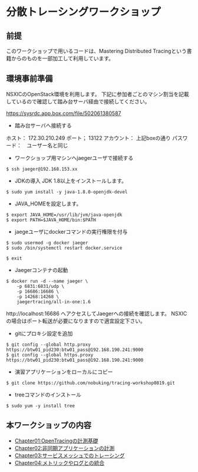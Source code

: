# 分散トレーシングワークショップ 

## 前提
このワークショップで用いるコードは、Mastering Distributed Tracingという書籍からのものを一部加工して利用しています。

## 環境事前準備
NSXICのOpenStack環境を利用します。
下記に参加者ごとのマシン割当を記載しているので確認して踏み台サーバ経由で接続してください。

<https://sysrdc.app.box.com/file/502061380587>

* 踏み台サーバへ接続する

ホスト： 172.30.210.249
ポート； 13122
アカウント： 上記boxの通り
パスワード：　ユーザー名と同じ

* ワークショップ用マシンへjaegerユーザで接続する

```shell
$ ssh jaeger@192.168.153.xx
```

* JDKの導入
JDK 1.8以上をインストールします。

```
$ sudo yum install -y java-1.8.0-openjdk-devel
```

* JAVA_HOMEを設定します。

```
$ export JAVA_HOME=/usr/lib/jvm/java-openjdk
$ export PATH=$JAVA_HOME/bin:$PATH
```

* jaegeユーザにdockerコマンドの実行権限を付与

```shell
$ sudo usermod -g docker jaeger
$ sudo /bin/systemctl restart docker.service

$ exit
```

* Jaegerコンテナの起動

```shell
$ docker run -d --name jaeger \
    -p 6831:6831/udp \
    -p 16686:16686 \
    -p 14268:14268 \
    jaegertracing/all-in-one:1.6
```

http://localhost:16686
へアクセスしてJaegerへの接続を確認します。
NSXICの場合はポート転送が必要になりますので適宜設定下さい。

* gitにプロキシ設定を追加

```shell
$ git config --global http.proxy https://btw01_pid230:btw01_pass@192.168.190.241:9000
$ git config --global https.proxy https://btw01_pid230:btw01_pass@192.168.190.241:9000
```

* 演習アプリケーションをローカルにコピー

```shell
$ git clone https://github.com/nobuking/tracing-workshop0819.git
```

* treeコマンドのインストール

```shell
$ sudo yum -y install tree
```


## 本ワークショップの内容

* [Chapter01:OpenTracingの計測基礎](./Chapter01)
* [Chapter02:非同期アプリケーションの計測](./Chapter02)
* [Chapter03:サービスメッシュでのトレーシング](./Chapter03)
* [Chapter04:メトリックやログとの統合](./Chapter04)

